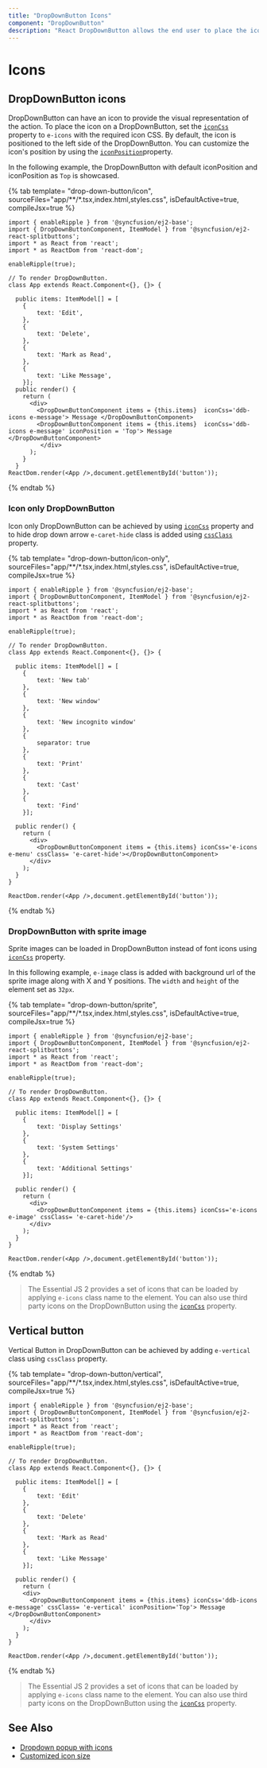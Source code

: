 ```yaml
---
title: "DropDownButton Icons"
component: "DropDownButton"
description: "React DropDownButton allows the end user to place the icons/sprite images in DropDownButton."
---
```


# Icons

## DropDownButton icons

DropDownButton can have an icon to provide the visual representation of the action. To place the
icon on a DropDownButton, set the [`iconCss`](../api/drop-down-button#iconcss) property
to `e-icons` with the required icon CSS. By default, the icon is positioned to the left side of the DropDownButton. You
can customize the icon's position by using the [`iconPosition`](../api/drop-down-button#iconposition)property.

In the following example, the DropDownButton with default iconPosition and iconPosition as `Top` is showcased.

{% tab template= "drop-down-button/icon", sourceFiles="app/**/*.tsx,index.html,styles.css", isDefaultActive=true, compileJsx=true %}

```tsx
import { enableRipple } from '@syncfusion/ej2-base';
import { DropDownButtonComponent, ItemModel } from '@syncfusion/ej2-react-splitbuttons';
import * as React from 'react';
import * as ReactDom from 'react-dom';

enableRipple(true);

// To render DropDownButton.
class App extends React.Component<{}, {}> {

  public items: ItemModel[] = [
    {
        text: 'Edit',
    },
    {
        text: 'Delete',
    },
    {
        text: 'Mark as Read',
    },
    {
        text: 'Like Message',
    }];
  public render() {
    return (
      <div>
        <DropDownButtonComponent items = {this.items}  iconCss='ddb-icons e-message'> Message </DropDownButtonComponent>
        <DropDownButtonComponent items = {this.items}  iconCss='ddb-icons e-message' iconPosition = 'Top'> Message </DropDownButtonComponent>
         </div>
      );
    }
  }
ReactDom.render(<App />,document.getElementById('button'));
```

{% endtab %}

### Icon only DropDownButton

Icon only DropDownButton can be achieved by using [`iconCss`](../api/drop-down-button#iconcss) property and to hide drop down arrow
`e-caret-hide` class is added using [`cssClass`](../api/drop-down-button#cssclass) property.

{% tab template= "drop-down-button/icon-only", sourceFiles="app/**/*.tsx,index.html,styles.css", isDefaultActive=true, compileJsx=true %}

```tsx
import { enableRipple } from '@syncfusion/ej2-base';
import { DropDownButtonComponent, ItemModel } from '@syncfusion/ej2-react-splitbuttons';
import * as React from 'react';
import * as ReactDom from 'react-dom';

enableRipple(true);

// To render DropDownButton.
class App extends React.Component<{}, {}> {

  public items: ItemModel[] = [
    {
        text: 'New tab'
    },
    {
        text: 'New window'
    },
    {
        text: 'New incognito window'
    },
    {
        separator: true
    },
    {
        text: 'Print'
    },
    {
        text: 'Cast'
    },
    {
        text: 'Find'
    }];

  public render() {
    return (
      <div>
        <DropDownButtonComponent items = {this.items} iconCss='e-icons e-menu' cssClass= 'e-caret-hide'></DropDownButtonComponent>
      </div>
    );
  }
}

ReactDom.render(<App />,document.getElementById('button'));
```

{% endtab %}

### DropDownButton with sprite image

Sprite images can be loaded in DropDownButton instead of font icons using [`iconCss`](../api/drop-down-button#iconcss) property.

In this following example, `e-image` class is added with background url of the sprite image along with X and Y positions. The `width` and
`height` of the element set as `32px`.

{% tab template= "drop-down-button/sprite", sourceFiles="app/**/*.tsx,index.html,styles.css", isDefaultActive=true, compileJsx=true %}

```tsx
import { enableRipple } from '@syncfusion/ej2-base';
import { DropDownButtonComponent, ItemModel } from '@syncfusion/ej2-react-splitbuttons';
import * as React from 'react';
import * as ReactDom from 'react-dom';

enableRipple(true);

// To render DropDownButton.
class App extends React.Component<{}, {}> {

  public items: ItemModel[] = [
    {
        text: 'Display Settings'
    },
    {
        text: 'System Settings'
    },
    {
        text: 'Additional Settings'
    }];

  public render() {
    return (
      <div>
        <DropDownButtonComponent items = {this.items} iconCss='e-icons e-image' cssClass= 'e-caret-hide'/>
      </div>
    );
  }
}

ReactDom.render(<App />,document.getElementById('button'));
```

{% endtab %}

> The Essential JS 2 provides a set of icons that can be loaded by applying `e-icons` class name to the element.
You can also use third party icons on the DropDownButton using the [`iconCss`](../api/drop-down-button#iconcss) property.

## Vertical button

Vertical Button in DropDownButton can be achieved by adding `e-vertical` class using `cssClass` property.

{% tab template= "drop-down-button/vertical", sourceFiles="app/**/*.tsx,index.html,styles.css", isDefaultActive=true, compileJsx=true %}

```tsx
import { enableRipple } from '@syncfusion/ej2-base';
import { DropDownButtonComponent, ItemModel } from '@syncfusion/ej2-react-splitbuttons';
import * as React from 'react';
import * as ReactDom from 'react-dom';

enableRipple(true);

// To render DropDownButton.
class App extends React.Component<{}, {}> {

  public items: ItemModel[] = [
    {
        text: 'Edit'
    },
    {
        text: 'Delete'
    },
    {
        text: 'Mark as Read'
    },
    {
        text: 'Like Message'
    }];

  public render() {
    return (
    <div>
      <DropDownButtonComponent items = {this.items} iconCss='ddb-icons e-message' cssClass= 'e-vertical' iconPosition='Top'> Message </DropDownButtonComponent>
      </div>
    );
  }
}

ReactDom.render(<App />,document.getElementById('button'));
```

{% endtab %}

> The Essential JS 2 provides a set of icons that can be loaded by applying `e-icons` class name to the element.
You can also use third party icons on the DropDownButton using the [`iconCss`](../api/drop-down-button#iconcss) property.

## See Also

* [Dropdown popup with icons](./popup-items#icons)
* [Customized icon size](./how-to/customize-icon-and-width)